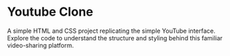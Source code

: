 # Youtube Clone

A simple HTML and CSS project replicating the simple YouTube interface. Explore the code to understand the structure and styling behind this familiar video-sharing platform.
